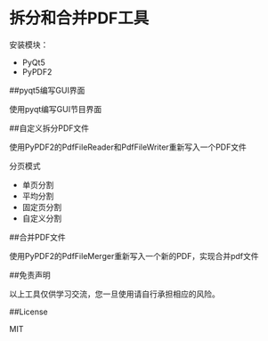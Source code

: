# 拆分和合并PDF工具

安装模块：  
* PyQt5  
* PyPDF2

##pyqt5编写GUI界面

使用pyqt编写GUI节目界面

##自定义拆分PDF文件

使用PyPDF2的PdfFileReader和PdfFileWriter重新写入一个PDF文件

分页模式  
* 单页分割
* 平均分割
* 固定页分割
* 自定义分割

##合并PDF文件

使用PyPDF2的PdfFileMerger重新写入一个新的PDF，实现合并pdf文件

##免责声明

以上工具仅供学习交流，您一旦使用请自行承担相应的风险。

##License

MIT